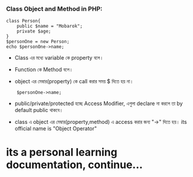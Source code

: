 ### Class Object and Method in PHP:

~~~   
class Person{
    public $name = "Mobarok";
    private $age;
}
$personOne = new Person;
echo $personOne->name;
~~~
* Class এর মধ্যে variable কে property বলে।
* Function কে Method বলে। 

* object এর মেম্বার(property) কে call করার সময় $ দিতে হয় না।  
~~~ 
    $personOne->name;
~~~

* public/private/protected হচ্ছে Access Modifier, এগুলা declare না করলে তা by default public থাকবে।

* class এ object এর মেম্বার(property,method) এ access করার জন্য "->" দিতে হয়। its  official name is "Object Operator"

# its a personal learning documentation, continue...
